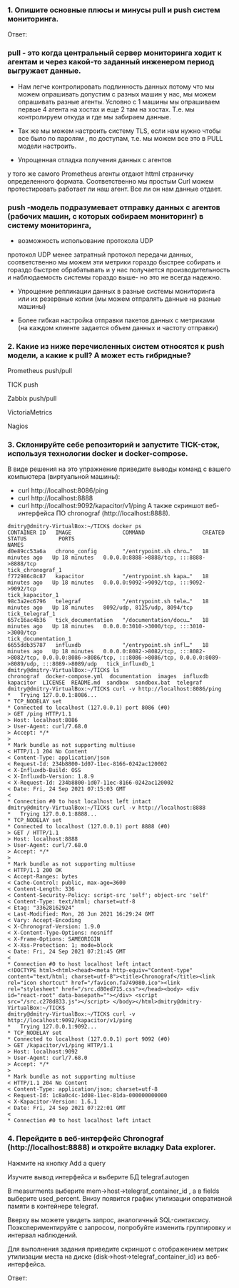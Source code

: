 ### 1. Опишите основные плюсы и минусы pull и push систем мониторинга.

Ответ:
### pull - это когда центральный сервер мониторинга ходит к агентам и через какой-то заданный инженером период выгружает данные.

+ Нам легче контролировать подлинность данных потому что мы можем опрашивать допустим с разных машин у нас, мы можем опрашивать разные агенты. Условно с 1 машины мы опрашиваем первые 4 агента на хостах и еще 2 там на хостах. Т.е. мы контролируем откуда и где мы забираем данные.

+ Так же мы можем настроить систему TLS, если нам нужно чтобы все было по паролям , по доступам, т.е. мы можем все это в PULL модели настроить.

+ Упрощенная отладка получения данных с агентов  

 у того же самого Prometheus агенты отдают httml страничку определенного формата. Соответственно мы простым Curl можем протестировать работает ли наш агент. Все ли он нам данные отдает.

### push -модель подразумевает отправку данных с агентов (рабочих машин, с которых собираем мониторинг) в систему мониторинга,  

+ возможность испольование протокола UDP

протокол UDP менее затратный протокол передачи данных, соответственно мы можем эти метрики гораздо быстрее собирать и гораздо быстрее  обрабатывать и у нас получается производительность и наблюдаемость системы гораздо выше- но это не всегда надежно. 

+ Упрощение репликации данных в разные системы мониторинга  
или их резервные копии (мы можем отпралять данные на разные машины)
  
+ Более гибкая настройка отправки пакетов данных с метриками  
(на каждом клиенте задается объем данных и частоту отправки) 



### 2. Какие из ниже перечисленных систем относятся к push модели, а какие к pull? А может есть гибридные?

Prometheus push/pull

TICK push

Zabbix  push/pull

VictoriaMetrics

Nagios

### 3. Склонируйте себе репозиторий и запустите TICK-стэк, используя технологии docker и docker-compose.

В виде решения на это упражнение приведите выводы команд с вашего компьютера (виртуальной машины):

- curl http://localhost:8086/ping
- curl http://localhost:8888
- curl http://localhost:9092/kapacitor/v1/ping
А также скриншот веб-интерфейса ПО chronograf (http://localhost:8888).

````
dmitry@dmitry-VirtualBox:~/TICK$ docker ps
CONTAINER ID   IMAGE                COMMAND                  CREATED          STATUS          PORTS                                                                                                                             NAMES
d0e89cc53a6a   chrono_config        "/entrypoint.sh chro…"   18 minutes ago   Up 18 minutes   0.0.0.0:8888->8888/tcp, :::8888->8888/tcp                                                                                         tick_chronograf_1
f772986c8c87   kapacitor            "/entrypoint.sh kapa…"   18 minutes ago   Up 18 minutes   0.0.0.0:9092->9092/tcp, :::9092->9092/tcp                                                                                         tick_kapacitor_1
98c3a2ec6796   telegraf             "/entrypoint.sh tele…"   18 minutes ago   Up 18 minutes   8092/udp, 8125/udp, 8094/tcp                                                                                                      tick_telegraf_1
657c16ac4b36   tick_documentation   "/documentation/docu…"   18 minutes ago   Up 18 minutes   0.0.0.0:3010->3000/tcp, :::3010->3000/tcp                                                                                         tick_documentation_1
6655ddb35787   influxdb             "/entrypoint.sh infl…"   18 minutes ago   Up 18 minutes   0.0.0.0:8082->8082/tcp, :::8082->8082/tcp, 0.0.0.0:8086->8086/tcp, :::8086->8086/tcp, 0.0.0.0:8089->8089/udp, :::8089->8089/udp   tick_influxdb_1
dmitry@dmitry-VirtualBox:~/TICK$ ls
chronograf  docker-compose.yml  documentation  images  influxdb  kapacitor  LICENSE  README.md  sandbox  sandbox.bat  telegraf
dmitry@dmitry-VirtualBox:~/TICK$ curl -v http://localhost:8086/ping
*   Trying 127.0.0.1:8086...
* TCP_NODELAY set
* Connected to localhost (127.0.0.1) port 8086 (#0)
> GET /ping HTTP/1.1
> Host: localhost:8086
> User-Agent: curl/7.68.0
> Accept: */*
> 
* Mark bundle as not supporting multiuse
< HTTP/1.1 204 No Content
< Content-Type: application/json
< Request-Id: 234b8800-1d07-11ec-8166-0242ac120002
< X-Influxdb-Build: OSS
< X-Influxdb-Version: 1.8.9
< X-Request-Id: 234b8800-1d07-11ec-8166-0242ac120002
< Date: Fri, 24 Sep 2021 07:15:03 GMT
< 
* Connection #0 to host localhost left intact
dmitry@dmitry-VirtualBox:~/TICK$ curl -v http://localhost:8888
*   Trying 127.0.0.1:8888...
* TCP_NODELAY set
* Connected to localhost (127.0.0.1) port 8888 (#0)
> GET / HTTP/1.1
> Host: localhost:8888
> User-Agent: curl/7.68.0
> Accept: */*
> 
* Mark bundle as not supporting multiuse
< HTTP/1.1 200 OK
< Accept-Ranges: bytes
< Cache-Control: public, max-age=3600
< Content-Length: 336
< Content-Security-Policy: script-src 'self'; object-src 'self'
< Content-Type: text/html; charset=utf-8
< Etag: "33628162924"
< Last-Modified: Mon, 28 Jun 2021 16:29:24 GMT
< Vary: Accept-Encoding
< X-Chronograf-Version: 1.9.0
< X-Content-Type-Options: nosniff
< X-Frame-Options: SAMEORIGIN
< X-Xss-Protection: 1; mode=block
< Date: Fri, 24 Sep 2021 07:21:45 GMT
< 
* Connection #0 to host localhost left intact
<!DOCTYPE html><html><head><meta http-equiv="Content-type" content="text/html; charset=utf-8"><title>Chronograf</title><link rel="icon shortcut" href="/favicon.fa749080.ico"><link rel="stylesheet" href="/src.d80ed715.css"></head><body> <div id="react-root" data-basepath=""></div> <script src="/src.c278d833.js"></script> </body></html>dmitry@dmitry-VirtualBox:~/TICK$ 
dmitry@dmitry-VirtualBox:~/TICK$ curl -v http://localhost:9092/kapacitor/v1/ping
*   Trying 127.0.0.1:9092...
* TCP_NODELAY set
* Connected to localhost (127.0.0.1) port 9092 (#0)
> GET /kapacitor/v1/ping HTTP/1.1
> Host: localhost:9092
> User-Agent: curl/7.68.0
> Accept: */*
> 
* Mark bundle as not supporting multiuse
< HTTP/1.1 204 No Content
< Content-Type: application/json; charset=utf-8
< Request-Id: 1c8a0c4c-1d08-11ec-81da-000000000000
< X-Kapacitor-Version: 1.6.1
< Date: Fri, 24 Sep 2021 07:22:01 GMT
< 
* Connection #0 to host localhost left intact

````

### 4. Перейдите в веб-интерфейс Chronograf (http://localhost:8888) и откройте вкладку Data explorer.

Нажмите на кнопку Add a query

Изучите вывод интерфейса и выберите БД telegraf.autogen

В measurments выберите mem->host->telegraf_container_id , а в fields выберите used_percent. Внизу появится график утилизации оперативной памяти в контейнере telegraf.

Вверху вы можете увидеть запрос, аналогичный SQL-синтаксису. Поэкспериментируйте с запросом, попробуйте изменить группировку и интервал наблюдений.

Для выполнения задания приведите скриншот с отображением метрик утилизации места на диске (disk->host->telegraf_container_id) из веб-интерфейса.

Ответ:



